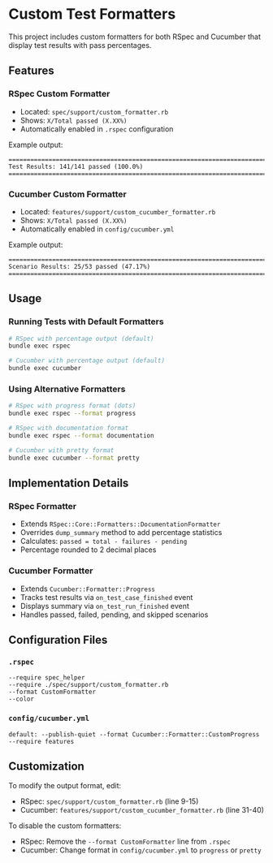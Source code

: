 # Custom Test Formatters

This project includes custom formatters for both RSpec and Cucumber that display test results with pass percentages.

## Features

### RSpec Custom Formatter
- Located: `spec/support/custom_formatter.rb`
- Shows: `X/Total passed (X.XX%)`
- Automatically enabled in `.rspec` configuration

Example output:
```
================================================================================
Test Results: 141/141 passed (100.0%)
================================================================================
```

### Cucumber Custom Formatter
- Located: `features/support/custom_cucumber_formatter.rb`
- Shows: `X/Total passed (X.XX%)`
- Automatically enabled in `config/cucumber.yml`

Example output:
```
================================================================================
Scenario Results: 25/53 passed (47.17%)
================================================================================
```

## Usage

### Running Tests with Default Formatters

```bash
# RSpec with percentage output (default)
bundle exec rspec

# Cucumber with percentage output (default)
bundle exec cucumber
```

### Using Alternative Formatters

```bash
# RSpec with progress format (dots)
bundle exec rspec --format progress

# RSpec with documentation format
bundle exec rspec --format documentation

# Cucumber with pretty format
bundle exec cucumber --format pretty
```

## Implementation Details

### RSpec Formatter
- Extends `RSpec::Core::Formatters::DocumentationFormatter`
- Overrides `dump_summary` method to add percentage statistics
- Calculates: `passed = total - failures - pending`
- Percentage rounded to 2 decimal places

### Cucumber Formatter
- Extends `Cucumber::Formatter::Progress`
- Tracks test results via `on_test_case_finished` event
- Displays summary via `on_test_run_finished` event
- Handles passed, failed, pending, and skipped scenarios

## Configuration Files

### `.rspec`
```
--require spec_helper
--require ./spec/support/custom_formatter.rb
--format CustomFormatter
--color
```

### `config/cucumber.yml`
```
default: --publish-quiet --format Cucumber::Formatter::CustomProgress --require features
```

## Customization

To modify the output format, edit:
- RSpec: `spec/support/custom_formatter.rb` (line 9-15)
- Cucumber: `features/support/custom_cucumber_formatter.rb` (line 31-40)

To disable the custom formatters:
- RSpec: Remove the `--format CustomFormatter` line from `.rspec`
- Cucumber: Change format in `config/cucumber.yml` to `progress` or `pretty`

